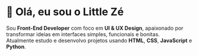 # 👋 Olá, eu sou o Little Zé

Sou **Front-End Developer** com foco em **UI & UX Design**, apaixonado por transformar ideias em interfaces simples, funcionais e bonitas.  
Atualmente estudo e desenvolvo projetos usando **HTML**, **CSS**, **JavaScript** e **Python**.

